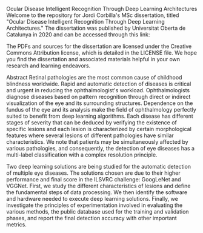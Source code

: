 Ocular Disease Intelligent Recognition Through Deep Learning Architectures
Welcome to the repository for Jordi Corbilla's MSc dissertation, titled "Ocular Disease Intelligent Recognition Through Deep Learning Architectures." The dissertation was published by Universitat Oberta de Catalunya in 2020 and can be accessed through this link: 

The PDFs and sources for the dissertation are licensed under the Creative Commons Attribution license, which is detailed in the LICENSE file. We hope you find the dissertation and associated materials helpful in your own research and learning endeavors.

Abstract
Retinal pathologies are the most common cause of childhood blindness worldwide. Rapid and automatic detection of diseases is critical and urgent in reducing the ophthalmologist's workload. Ophthalmologists diagnose diseases based on pattern recognition through direct or indirect visualization of the eye and its surrounding structures. Dependence on the fundus of the eye and its analysis make the field of ophthalmology perfectly suited to benefit from deep learning algorithms. Each disease has different stages of severity that can be deduced by verifying the existence of specific lesions and each lesion is characterized by certain morphological features where several lesions of different pathologies have similar characteristics. We note that patients may be simultaneously affected by various pathologies, and consequently, the detection of eye diseases has a multi-label classification with a complex resolution principle.

Two deep learning solutions are being studied for the automatic detection of multiple eye diseases. The solutions chosen are due to their higher performance and final score in the ILSVRC challenge: GoogLeNet and VGGNet. First, we study the different characteristics of lesions and define the fundamental steps of data processing. We then identify the software and hardware needed to execute deep learning solutions. Finally, we investigate the principles of experimentation involved in evaluating the various methods, the public database used for the training and validation phases, and report the final detection accuracy with other important metrics.
